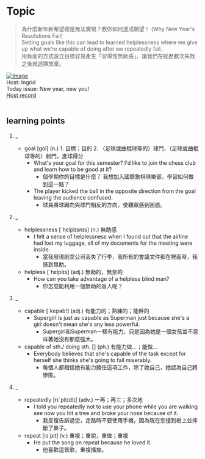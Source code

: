 # Topic

> 為什麼新年新希望總是無法實現？教你如何達成願望！ (Why New Year's Resolutions Fail) <br>
> Setting goals like this can lead to learned helplessness where we give up what we're capable of doing after we repeatedly fail. <br>
> 用負面的方式設立目標容易產生「習得性無助感」，讓我們在經歷數次失敗之後就選擇放棄。 <br>

[![Image](https://cdn.voicetube.com/assets/thumbnails/nXoEIHwWAqU.jpg)](https://www.youtube.com/embed/nXoEIHwWAqU?rel=0&showinfo=0&cc_load_policy=0&controls=1&autoplay=1&iv_load_policy=3&playsinline=1&wmode=transparent&start=140&end=150&enablejsapi=1&origin=https://tw.voicetube.com&widgetid=1)<br>
Host: Ingrid
<br>Today issue: New year, new you!
<br>
[Host record](https://cdn.voicetube.com/tmp/everyday_records/ingrid.wang_vt_50297/3804.mp3)
<br><br>
## learning points
1. _
	* goal  [gol] (n.) 1. 目標；目的 2. （足球或曲棍球等的）球門，（足球或曲棍球等的）射門，進球得分
		- What's your goal for this semester? I'd like to join the chess club and learn how to be good at it?
			+ 個學期你的目標是什麼？ 我想加入國際象棋俱樂部，學習如何做到這一點？
		- The player kicked the ball in the opposite direction from the goal leaving the audience confused.
			+ 球員將球踢向與球門相反的方向，使觀眾感到困惑。

2. _
	* helplessness [ˋhɛlplɪsnɪs] (n.) 無助感
		- I felt a sense of helplessness when I found out that the airline had lost my luggage, all of my documents for the meeting were inside.
			+ 當我發現航空公司丟失了行李，我所有的會議文件都在裡面時，我感到無助。
	* helpless  [ˋhɛlplɪs] (adj.) 無助的，無奈的
		- How can you take advantage of a helpless blind man?
			+ 你怎麼能利用一個無助的盲人呢？

3. _
	* capable [ˋkepəb!] (adj.) 有能力的；熟練的；能幹的
		- Supergirl is just as capable as Superman just because she's a girl doesn't mean she's any less powerful.
			+ Supergirl和Superman一樣有能力，只是因為她是一個女孩並不意味著她沒有那麼強大。
	* capable of sth./ doing sth. [] (ph.) 有能力做…；能做…
		- Everybody believes that she's capable of the task except for herself she thinks she's going to fail miserably.
			+ 每個人都相信她有能力勝任這項工作，除了她自己，她認為自己將慘敗。

4. _
	* repeatedly [rɪˋpitɪdlɪ] (adv.) 一再；再三；多次地
		- I told you repeatedly not to use your phone while you are walking see now you hit a tree and broke your nose because of it.
			+ 我反復告訴過您，走路時不要使用手機，因為現在您撞到樹上並摔斷了鼻子。
	* repeat  [rɪˋpit] (v.) 重複；重說，重做；重複
		- He put the song on repeat because he loved it.
			+ 他喜歡這首歌，重複播放。
